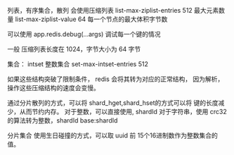 
列表，有序集合，散列 会使用压缩列表 
list-max-ziplist-entries 512 最大元素数量
list-max-ziplist-value 64 每一个节点的最大体积字节数

可以使用 app.redis.debug(...args) 调试每一个键的情况

一般 压缩列表长度在 1024，字节大小为 64 字节

集合：
intset 整数集合
set-max-intset-entries 512

如果这些结构突破了限制条件， redis 会将其转为对应的正常结构，
因为解析，操作这些压缩结构的速度会变慢。


通过分片散列的方式，可以将 shard_hget,shard_hset的方式可以将
键的长度减少，从而节约内存。
对于整数，可以直接使用, shardId
对于字符串，使用 crc32 的算法转为整数，shardId
base:shardId

分片集合
使用生日碰撞的方式，可以取 uuid 前 15个16进制数作为整数集合的值。

